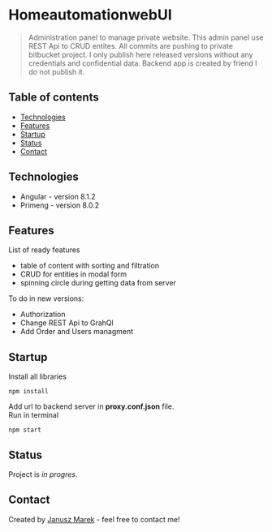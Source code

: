 # HomeautomationwebUI

>  Administration panel to manage private website. This admin panel use REST Api to CRUD entites. All commits are pushing to private bitbucket project. I only publish here released versions without any credentials and confidential data. Backend app is created by friend I do not publish it.

## Table of contents
* [Technologies](#technologies)
* [Features](#features)
* [Startup](#startup)
* [Status](#status)
* [Contact](#contact)

## Technologies
* Angular - version 8.1.2
* Primeng - version 8.0.2

## Features
List of ready features
* table of content with sorting and filtration
* CRUD for entities in modal form
* spinning circle during getting data from server

To do in new versions:
* Authorization
* Change REST Api to GrahQl
* Add Order and Users managment

## Startup
Install all libraries 
```
npm install
```
Add url to backend server in __proxy.conf.json__ file.<br/>
Run in terminal
```
npm start
```

## Status
Project is _in progres_.

## Contact
Created by [Janusz Marek](https://www.linkedin.com/in/janusz-marek/) - feel free to contact me!
